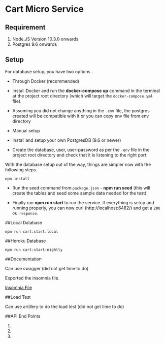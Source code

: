
# Cart Micro Service


## Requirement

 1. Node.JS Version 10.3.0 onwards
 2. Postgres 9.6 onwards
  

## Setup

For database setup, you have two options..

- Through Docker (recommended)

- Install Docker and run the **docker-compose up** command in the terminal at the project root directory (which will target the `docker-compose.yml` file).

- Assuming you did not change anything in the `.env` file, the postgres created will be compatible with it or you can copy env file from env directory

- Manual setup

- Install and setup your own PostgresDB (9.6 or newer)

- Create the database, user, user-password as per the `.env` file in the project root directory and check that it is listening to the right port.


With the database setup out of the way, things are simpler now with the following steps.

`npm install`

- Run the seed command from `package.json` - **npm run seed** (this will create the tables and seed some sample data needed for the test)

- Finally run **npm run start** to run the service. If everything is setup and running properly, you can now curl (http://localhost:6482/) and get a `200 Ok response`.

##Local Database

`npm run cart:start:local`

##Heroku Database

`npm run cart:start:nightly`

##Documentation

Can use swagger (did not get time to do)

Exported the insomnia file.

[Insomnia File](https://github.com/manishkpr/cart-ms/blob/master/cart-service/docs/Insomnia_2019-08-20.json "Insomnia File")

##Load Test

Can use artillery to do the load test (did not get time to do)

##API End Points

1.

2.

3.
